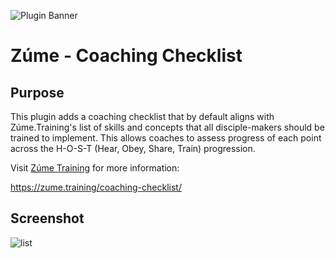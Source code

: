 
![Plugin Banner](https://raw.githubusercontent.com/ZumeProject/zume-coaching-checklist/master/images/zume-coaching-checklist-banner.png)
# Zúme - Coaching Checklist

## Purpose
This plugin adds a coaching checklist that by default aligns with Zúme.Training's list of skills and concepts that all disciple-makers should be trained to implement.  This allows coaches to assess progress of each point across the H-O-S-T (Hear, Obey, Share, Train) progression. 

Visit [Zúme Training](https://zume.training) for more information:
 
https://zume.training/coaching-checklist/

## Screenshot
![list](https://raw.githubusercontent.com/ZumeProject/zume-coaching-checklist/master/images/tile.png)


